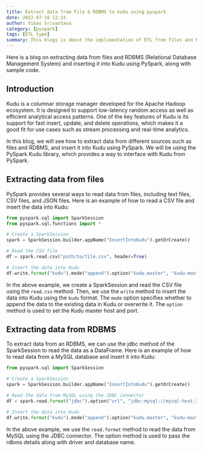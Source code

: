 ```yaml
---
title: Extract data from File & RDBMS to kudu using pyspark
date: 2022-07-18 12:33
author: Vikas Srivastava
category: [pyspark]
tags: [ETL type]
summary: This blogs is about the implimentation of ETL from files and RDBMS in pyspark
---
```


Here is a blog on extracting data from files and RDBMS (Relational Database Management System) and inserting it into Kudu using PySpark, along with sample code.

## **Introduction**
Kudu is a columnar storage manager developed for the Apache Hadoop ecosystem. It is designed to support low-latency random access as well as efficient analytical access patterns. One of the key features of Kudu is its support for fast insert, update, and delete operations, which makes it a good fit for use cases such as stream processing and real-time analytics.

In this blog, we will see how to extract data from different sources such as files and RDBMS, and insert it into Kudu using PySpark. We will be using the PySpark Kudu library, which provides a way to interface with Kudu from PySpark.

## **Extracting data from files**
PySpark provides several ways to read data from files, including text files, CSV files, and JSON files. Here is an example of how to read a CSV file and insert the data into Kudu:

```python
from pyspark.sql import SparkSession
from pyspark.sql.functions import *

# Create a SparkSession
spark = SparkSession.builder.appName("InsertIntoKudu").getOrCreate()

# Read the CSV file
df = spark.read.csv("path/to/file.csv", header=True)

# Insert the data into Kudu
df.write.format("kudu").mode("append").option("kudu.master", "kudu-master-host:7051").save()
```

In the above example, we create a SparkSession and read the CSV file using the `read.csv` method. Then, we use the `write` method to insert the data into Kudu using the `kudu` format. The `mode` option specifies whether to append the data to the existing data in Kudu or overwrite it. The `option` method is used to set the Kudu master host and port.

## **Extracting data from RDBMS**
To extract data from an RDBMS, we can use the jdbc method of the SparkSession to read the data as a DataFrame. Here is an example of how to read data from a MySQL database and insert it into Kudu:

```python
from pyspark.sql import SparkSession

# Create a SparkSession
spark = SparkSession.builder.appName("InsertIntoKudu").getOrCreate()

# Read the data from MySQL using the JDBC connector
df = spark.read.format("jdbc").option("url", "jdbc:mysql://mysql-host:3306/dbname").option("driver", "com.mysql.cj.jdbc.Driver").option("dbtable", "tablename").option("user", "username").option("password", "password").load()

# Insert the data into Kudu
df.write.format("kudu").mode("append").option("kudu.master", "kudu-master-host:7051").save()

```

In the above example, we use the `read.format` method to read the data from MySQL using the JDBC connector. The option method is used to pass the rdbms details along with driver and database name.

